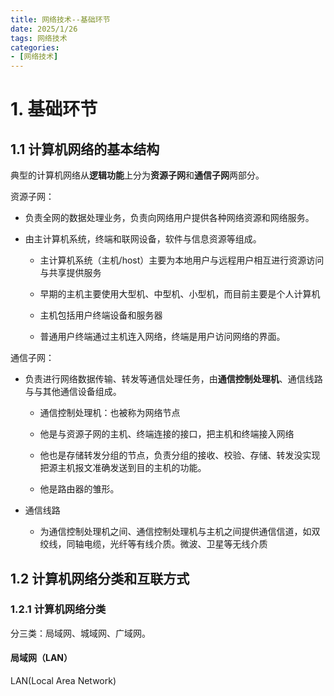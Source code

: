 ```yaml
---
title: 网络技术--基础环节
date: 2025/1/26
tags: 网络技术
categories: 
- [网络技术]
---
```


# 1. 基础环节

## 1.1 计算机网络的基本结构

典型的计算机网络从**逻辑功能**上分为**资源子网**和**通信子网**两部分。

资源子网：

- 负责全网的数据处理业务，负责向网络用户提供各种网络资源和网络服务。

- 由主计算机系统，终端和联网设备，软件与信息资源等组成。
  
  - 主计算机系统（主机/host）主要为本地用户与远程用户相互进行资源访问与共享提供服务
  
  - 早期的主机主要使用大型机、中型机、小型机，而目前主要是个人计算机
  
  - 主机包括用户终端设备和服务器
  
  - 普通用户终端通过主机连入网络，终端是用户访问网络的界面。

通信子网：

- 负责进行网络数据传输、转发等通信处理任务，由**通信控制处理机**、通信线路与与其他通信设备组成。
  
  - 通信控制处理机：也被称为网络节点
  
  - 他是与资源子网的主机、终端连接的接口，把主机和终端接入网络
  
  - 他也是存储转发分组的节点，负责分组的接收、校验、存储、转发没实现把源主机报文准确发送到目的主机的功能。
  
  - 他是路由器的雏形。

- 通信线路
  
  - 为通信控制处理机之间、通信控制处理机与主机之间提供通信信道，如双绞线，同轴电缆，光纤等有线介质。微波、卫星等无线介质

## 1.2 计算机网络分类和互联方式

### 1.2.1 计算机网络分类

分三类：局域网、城域网、广域网。

#### 局域网（LAN）

LAN(Local Area Network)
